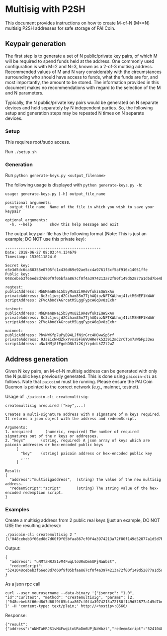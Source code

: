Multisig with P2SH
==================

This document provides instructions on how to create M-of-N (M<=N) multisig P2SH addresses
for safe storage of PAI Coin.

Keypair generation
------------------

The first step is to generate a set of N public/private key pairs, of which M will be 
required to spend funds held at the address. One commonly used configuration is with M=2 and N=3,
known as a 2-of-3 multisig address. Recommended values of M and N vary considerably with
the circumstances surrounding who should have access to funds, what the funds are for,
and most importantly, the amount to be stored. The information provided in this document makes
no recommendations with regard to the selection of the M and N parameters.

Typically, the N public/private key pairs would be generated on N separate devices and
held separately by N independent parties. So, the following setup and generation steps may be
repeated N times on N separate devices.

### Setup

This requires root/sudo access.

Run `./setup.sh`

### Generation

Run `python generate-keys.py <output_filename>`

The following usage is displayed with `python generate-keys.py -h`:

```
usage: generate-keys.py [-h] output_file_name

positional arguments:
  output_file_name  Name of the file in which you wish to save your keypair

optional arguments:
  -h, --help        show this help message and exit
```

The output key pair file has the following format (Note: This is just an example; DO NOT use this private key):
```
-------------------------------------------
Date: 2018-06-27 08:03:44.134679
Timestamp: 1530111824.0

Secret key: e3e3d5dc6ca80355e0705fc1c436d69e92ae5cc4a9761f3cf5af916c14051ffe
Public key: 048cebeb3f66ed8d7d60f9f05bfaa867cf0f4a3974213a72f80f149d52877a1d5d7be4bb7a3c6dc1c9330ad6d930cca058201e6ba90a7777a465f50a58d38c07e1

regtest:
publicAddress: MbEManBNa15b5yMuBZi9ReVfukzEQWSxAo
privateAddress: 8c3c1jwcjdZCiham35m7TjhAQiozNFTKWLhmj41ztMSNEF1kWAW
scriptAddress: 2FVqAbndYAGrcatM5LggFypcA6qDv8zExhr

testnet:
publicAddress: MbEManBNa15b5yMuBZi9ReVfukzEQWSxAo
privateAddress: 8c3c1jwcjdZCiham35m7TjhAQiozNFTKWLhmj41ztMSNEF1kWAW
scriptAddress: 2FVqAbndYAGrcatM5LggFypcA6qDv8zExhr

mainnet:
publicAddress: PbvNWKfp7uPyB94LJfNjrGrc4HGwwSp5rf
privateAddress: 9JsEicNHdZkxYvna5Fo6VUHRe7k5239i2mC2rCTpm7aWbFp33ea
scriptAddress: uNw1NMj8fFgohDNk7i2KjYzpdcLkZZt2wZ
```

Address generation
------------------

Given N key pairs, an M-of-N multisig address can be generated with only the N public keys previously generated.
This is done using `paicoin-cli` as follows. Note that `paicoind` must be running. Please ensure the PAI Coin
Daemon is pointed to the correct network (e.g., mainnet, testnet).

Usage of `./paicoin-cli createmultisig`:
```
createmultisig nrequired ["key",...]

Creates a multi-signature address with n signature of m keys required.
It returns a json object with the address and redeemScript.

Arguments:
1. nrequired      (numeric, required) The number of required signatures out of the n keys or addresses.
2. "keys"       (string, required) A json array of keys which are paicoin addresses or hex-encoded public keys
     [
       "key"    (string) paicoin address or hex-encoded public key
       ,...
     ]

Result:
{
  "address":"multisigaddress",  (string) The value of the new multisig address.
  "redeemScript":"script"       (string) The string value of the hex-encoded redemption script.
}
```

### Examples 

Create a multisig address from 2 public real keys (just an example, DO NOT USE the resulting address):
```
./paicoin-cli createmultisig 2 "[\"048cebeb3f66ed8d7d60f9f05bfaa867cf0f4a3974213a72f80f149d52877a1d5d7be4bb7a3c6dc1c9330ad6d930cca058201e6ba90a7777a465f50a58d38c07e1\",\"04cfa9429bc27d41a425ebf077a26807f540a40d07ebb3d6db48032e08112a28533712cb90d139334bbd6879b8f9f81dbefe16b2d6337c644ae77cd988120cda47\"]"
```

Output:
```
{
  "address": "uNMTaHRJS1vM4FwqLtoURoDm6UPjNaWbzt",
  "redeemScript": "5241048cebeb3f66ed8d7d60f9f05bfaa867cf0f4a3974213a72f80f149d52877a1d5d7be4bb7a3c6dc1c9330ad6d930cca058201e6ba90a7777a465f50a58d38c07e14104cfa9429bc27d41a425ebf077a26807f540a40d07ebb3d6db48032e08112a28533712cb90d139334bbd6879b8f9f81dbefe16b2d6337c644ae77cd988120cda4752ae"
}
```

As a json rpc call
```
curl --user yourusername --data-binary '{"jsonrpc": "1.0", "id":"curltest", "method": "createmultisig", "params": [2, ["048cebeb3f66ed8d7d60f9f05bfaa867cf0f4a3974213a72f80f149d52877a1d5d7be4bb7a3c6dc1c9330ad6d930cca058201e6ba90a7777a465f50a58d38c07e1","04cfa9429bc27d41a425ebf077a26807f540a40d07ebb3d6db48032e08112a28533712cb90d139334bbd6879b8f9f81dbefe16b2d6337c644ae77cd988120cda47"]] }' -H 'content-type: text/plain;' http://<hostip>:8566/
```

Response:
```
{"result":{"address":"uNMTaHRJS1vM4FwqLtoURoDm6UPjNaWbzt","redeemScript":"5241048cebeb3f66ed8d7d60f9f05bfaa867cf0f4a3974213a72f80f149d52877a1d5d7be4bb7a3c6dc1c9330ad6d930cca058201e6ba90a7777a465f50a58d38c07e14104cfa9429bc27d41a425ebf077a26807f540a40d07ebb3d6db48032e08112a28533712cb90d139334bbd6879b8f9f81dbefe16b2d6337c644ae77cd988120cda4752ae"},"error":null,"id":"curltest"}
```
